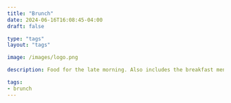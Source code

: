 ```yaml
---
title: "Brunch"
date: 2024-06-16T16:08:45-04:00
draft: false

type: "tags"
layout: "tags"

image: /images/logo.png

description: Food for the late morning. Also includes the breakfast menu items.

tags:
- brunch
---
```

